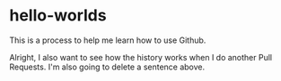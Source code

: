 # hello-worlds
This is a process to help me learn how to use Github.


Alright, I also want to see how the history works when I do another Pull Requests.  I'm also going to delete a sentence above.
